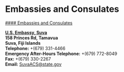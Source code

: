 # Embassies and Consulates

[#### Embassies and Consulates](javascript:void(0); "Embassies and Consulates")

**[U.S. Embassy, Suva](https://fj.usembassy.gov/u-s-embassy-suva/?_ga=2.9738545.501555350.1700138617-233748519.1700138617)  
158 Princes Rd, Tamavua  
Suva, Fiji Islands  
Telephone:** +(679) 331-4466  
**Emergency After-Hours Telephone:** +(679) 772-8049  
**Fax:** +(679) 330-2267  
**Email:** [SuvaACS@state.gov](mailto:suvaacs@state.gov)